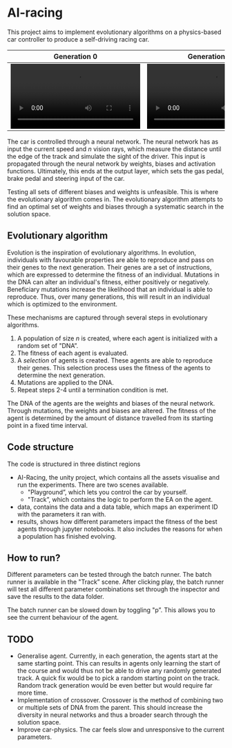 # AI-racing

This project aims to implement evolutionary algorithms on a physics-based car controller to produce a self-driving racing car. 

Generation 0 | Generation 50
:-: | :-:
<video src='docs/gen_0.mp4'> | <video src='docs/gen_50.mp4'/>

The car is controlled through a neural network. The neural network has as input the current speed and $n$ vision rays, which measure the distance until the edge of the track and simulate the sight of the driver. This input is propagated through the neural network by weights, biases and activation functions. Ultimately, this ends at the output layer, which sets the gas pedal, brake pedal and steering input of the car.

Testing all sets of different biases and weights is unfeasible. This is where the evolutionary algorithm comes in. The evolutionary algorithm attempts to find an optimal set of weights and biases through a systematic search in the solution space.

## Evolutionary algorithm
Evolution is the inspiration of evolutionary algorithms. In evolution, individuals with favourable properties are able to reproduce and pass on their genes to the next generation. Their genes are a set of instructions, which are expressed to determine the fitness of an individual. Mutations in the DNA can alter an individual's fitness, either positively or negatively. Beneficiary mutations increase the likelihood that an individual is able to reproduce. Thus, over many generations, this will result in an individual which is optimized to the environment.

These mechanisms are captured through several steps in evolutionary algorithms. 

 1. A population of size $n$ is created, where each agent is initialized with a random set of "DNA”.
 2. The fitness of each agent is evaluated.
 3. A _selection_ of agents is created. These agents are able to reproduce their genes. This selection process uses the fitness of the agents to determine the next generation.
 4. Mutations are applied to the DNA. 
 5. Repeat steps 2-4 until a termination condition is met. 

The DNA of the agents are the weights and biases of the neural network. Through mutations, the weights and biases are altered. The fitness of the agent is determined by the amount of distance travelled from its starting point in a fixed time interval. 

## Code structure
The code is structured in three distinct regions
 - AI-Racing, the unity project, which contains all the assets visualise and run the experiments. There are two scenes available. 
   - "Playground”, which lets you control the car by yourself.
   - "Track”, which contains the logic to perform the EA on the agent. 
 - data, contains the data and a data table, which maps an experiment ID with the parameters it ran with.
 - results, shows how different parameters impact the fitness of the best agents through jupyter notebooks. It also includes the reasons for when a population has finished evolving.

## How to run?
Different parameters can be tested through the batch runner. The batch runner is available in the "Track” scene. After clicking play, the batch runner will test all different parameter combinations set through the inspector and save the results to the data folder. 

The batch runner can be slowed down by toggling "p”. This allows you to see the current behaviour of the agent. 

## TODO
 - Generalise agent. Currently, in each generation, the agents start at the same starting point. This can results in agents only learning the start of the course and would thus not be able to drive any randomly generated track. A quick fix would be to pick a random starting point on the track. Random track generation would be even better but would require far more time.
 - Implementation of crossover. Crossover is the method of combining two or multiple sets of DNA from the parent. This should increase the diversity in neural networks and thus a broader search through the solution space.
 - Improve car-physics. The car feels slow and unresponsive to the current parameters.

